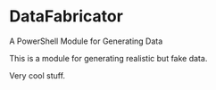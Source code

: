 # DataFabricator
A PowerShell Module for Generating Data
  
This is a module for generating realistic but fake data. 

Very cool stuff.


